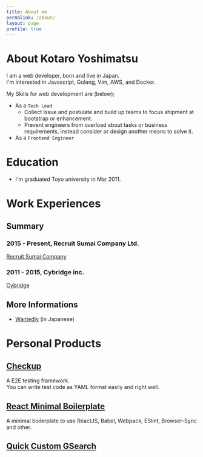 ```yaml
---
title: About me
permalink: /about/
layout: page
profile: true
---
```


# About Kotaro Yoshimatsu
I am a web developer, born and live in Japan.  
I'm interested in Javascript, Golang, Vim, AWS, and Docker.

My Skills for web development are (below);
- As a `Tech Lead`
  - Collect Issue and postulate and build up teams to focus shipment at bootstrap or enhancement.
  - Prevent engineers from overload about tasks or business requirements, instead consider or design another means to solve it.
- As a `Frontend Engineer`

# Education
- I'm graduated Toyo university in Mar 2011. 

# Work Experiences

## Summary

### 2015 - Present, Recruit Sumai Company Ltd.
[Recruit Sumai Company](http://www.recruit-sumai.co.jp/) 

### 2011 - 2015, Cybridge inc.
[Cybridge](https://www.cybridge.jp/)

## More Informations

- [Wantedly](https://www.wantedly.com/users/18446777) (in Japanese)
<!-- - ~~[Linkedin](https://www.linkedin.com/in/%E8%80%95%E5%A4%AA%E9%83%8E-%E5%90%89%E6%9D%BE-17813389) (in English)~~ -->

# Personal Products 

## [Checkup](https://github.com/ktrysmt/checkup)
A E2E testing framework.  
You can write test code as YAML format easily and right well.

## [React Minimal Boilerplate](https://github.com/ktrysmt/react-minimal-boilerplate) 
A minimal boilerplate to use ReactJS, Babel, Webpack, ESlint, Browser-Sync and other.

## [Quick Custom GSearch](https://github.com/ktrysmt/quick-custom-gsearch)

<!-- # Blog posts -->
<!-- {% include post-list-short.html %} -->
<!-- {% include footer.html %} -->
